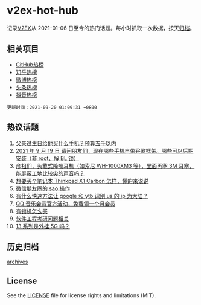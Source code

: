 # v2ex-hot-hub

 记录[V2EX](https://www.v2ex.com/)从 2021-01-06 日至今的热门话题。每小时抓取一次数据，按天[归档](archives)。
 
 ## 相关项目

- [GitHub热榜](https://github.com/lonnyzhang423/github-hot-hub)
- [知乎热榜](https://github.com/lonnyzhang423/zhihu-hot-hub)
- [微博热榜](https://github.com/lonnyzhang423/weibo-hot-hub)
- [头条热榜](https://github.com/lonnyzhang423/toutiao-hot-hub)
- [抖音热榜](https://github.com/lonnyzhang423/douyin-hot-hub)


 `更新时间：2021-09-20 01:09:31 +0800`

## 热议话题

1. [父亲过生日给他买什么手机？预算五千以内](https://www.v2ex.com/t/802881)
1. [2021 年 9 月 19 日 请问朋友们，现在哪些手机自带谷歌框架。哪些可以后期安装（非 root、解 BL 锁）](https://www.v2ex.com/t/802897)
1. [彦祖们，头戴式降噪耳机（如索尼 WH-1000XM3 等），里面再塞 3M 耳塞，能屏蔽工地比较尖的声音吗？](https://www.v2ex.com/t/802922)
1. [想要买个笔记本 Thinkpad X1 Carbon 怎样，懂的来说说](https://www.v2ex.com/t/802887)
1. [微信朋友圈的 sao 操作](https://www.v2ex.com/t/802885)
1. [有什么快速方法让 google 和 ytb 识别 us 的 ip 为大陆？](https://www.v2ex.com/t/802908)
1. [QQ 音乐会员官方活动，免费领一个月会员](https://www.v2ex.com/t/802913)
1. [有锁机怎么买](https://www.v2ex.com/t/802894)
1. [软件工程考研问题相关](https://www.v2ex.com/t/802883)
1. [13 系列是外挂 5G 吗？](https://www.v2ex.com/t/802957)

## 历史归档

[archives](archives)

## License

See the [LICENSE](LICENSE) file for license rights and limitations (MIT).
